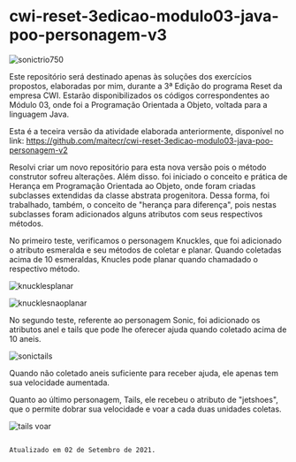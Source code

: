 # cwi-reset-3edicao-modulo03-java-poo-personagem-v3

![sonictrio750](https://user-images.githubusercontent.com/81782090/131916700-3d7b56b6-e711-4495-9db3-0b862d2a3f65.jpg)

Este repositório será destinado apenas às soluções dos exercícios propostos, elaboradas por mim, durante a 3ª Edição do programa Reset da empresa CWI. Estarão disponibilizados os códigos correspondentes ao Módulo 03, onde foi a Programação Orientada a Objeto, voltada para a linguagem Java.

Esta é a teceira versão da atividade elaborada anteriormente, disponível no link: https://github.com/maitecr/cwi-reset-3edicao-modulo03-java-poo-personagem-v2

Resolvi criar um novo repositório para esta nova versão pois o método construtor sofreu alterações. Além disso. foi iniciado o conceito e prática de Herança em Programação Orientada ao Objeto, onde foram criadas subclasses extendidas da classe abstrata progenitora. Dessa forma, foi trabalhado, também, o conceito de "herança para diferença", pois nestas subclasses foram adicionados alguns atributos com seus respectivos métodos. 

No primeiro teste, verificamos o personagem Knuckles, que foi adicionado o atributo esmeralda e seu métodos de coletar e planar. Quando coletadas acima de 10 esmeraldas, Knucles pode planar quando chamadado o respectivo método.

![knucklesplanar](https://user-images.githubusercontent.com/81782090/131915799-64c1da98-0289-46d3-b0e9-79e129b08098.jpg)

![knucklesnaoplanar](https://user-images.githubusercontent.com/81782090/131915819-c65330ed-19c5-484f-a693-c122f2af060c.jpg)


No segundo teste, referente ao personagem Sonic, foi adicionado os atributos anel e tails que pode lhe oferecer ajuda quando coletado acima de 10 aneis.

![sonictails](https://user-images.githubusercontent.com/81782090/131915966-3ce5c9b3-34b5-4e08-b0ca-2d51478754df.jpg)

Quando não coletado aneis suficiente para receber ajuda, ele apenas tem sua velocidade aumentada.


Quanto ao último personagem, Tails, ele recebeu o atributo de "jetshoes", que o permite dobrar sua velocidade e voar a cada duas unidades coletas.

![tails voar](https://user-images.githubusercontent.com/81782090/131916200-cd64bfc8-2a75-48df-b323-466e2493530b.jpg)

 
                                                                                        Atualizado em 02 de Setembro de 2021.

